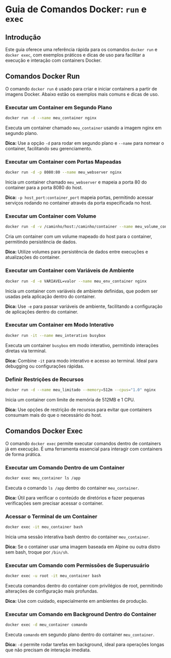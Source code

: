 
# Guia de Comandos Docker: `run` e `exec`

## Introdução

Este guia oferece uma referência rápida para os comandos `docker run` e `docker exec`, com exemplos práticos e dicas de uso para facilitar a execução e interação com containers Docker.

## Comandos Docker Run

O comando `docker run` é usado para criar e iniciar containers a partir de imagens Docker. Abaixo estão os exemplos mais comuns e dicas de uso.

### Executar um Container em Segundo Plano
```bash
docker run -d --name meu_container nginx
```
Executa um container chamado `meu_container` usando a imagem nginx em segundo plano.

**Dica:** Use a opção `-d` para rodar em segundo plano e `--name` para nomear o container, facilitando seu gerenciamento.

### Executar um Container com Portas Mapeadas
```bash
docker run -d -p 8080:80 --name meu_webserver nginx
```
Inicia um container chamado `meu_webserver` e mapeia a porta 80 do container para a porta 8080 do host.

**Dica:** `-p host_port:container_port` mapeia portas, permitindo acessar serviços rodando no container através da porta especificada no host.

### Executar um Container com Volume
```bash
docker run -d -v /caminho/host:/caminho/container --name meu_volume_container nginx
```
Cria um container com um volume mapeado do host para o container, permitindo persistência de dados.

**Dica:** Utilize volumes para persistência de dados entre execuções e atualizações do container.

### Executar um Container com Variáveis de Ambiente
```bash
docker run -d -e VARIAVEL=valor --name meu_env_container nginx
```
Inicia um container com variáveis de ambiente definidas, que podem ser usadas pela aplicação dentro do container.

**Dica:** Use `-e` para passar variáveis de ambiente, facilitando a configuração de aplicações dentro do container.

### Executar um Container em Modo Interativo
```bash
docker run -it --name meu_interativo busybox
```
Executa um container `busybox` em modo interativo, permitindo interações diretas via terminal.

**Dica:** Combine `-it` para modo interativo e acesso ao terminal. Ideal para debugging ou configurações rápidas.

### Definir Restrições de Recursos
```bash
docker run -d --name meu_limitado --memory=512m --cpus="1.0" nginx
```
Inicia um container com limite de memória de 512MB e 1 CPU.

**Dica:** Use opções de restrição de recursos para evitar que containers consumam mais do que o necessário do host.

## Comandos Docker Exec

O comando `docker exec` permite executar comandos dentro de containers já em execução. É uma ferramenta essencial para interagir com containers de forma prática.

### Executar um Comando Dentro de um Container
```bash
docker exec meu_container ls /app
```
Executa o comando `ls /app` dentro do container `meu_container`.

**Dica:** Útil para verificar o conteúdo de diretórios e fazer pequenas verificações sem precisar acessar o container.

### Acessar o Terminal de um Container
```bash
docker exec -it meu_container bash
```
Inicia uma sessão interativa bash dentro do container `meu_container`.

**Dica:** Se o container usar uma imagem baseada em Alpine ou outra distro sem bash, troque por `/bin/sh`.

### Executar um Comando com Permissões de Superusuário
```bash
docker exec -u root -it meu_container bash
```
Executa comandos dentro do container com privilégios de root, permitindo alterações de configuração mais profundas.

**Dica:** Use com cuidado, especialmente em ambientes de produção. 

### Executar um Comando em Background Dentro do Container
```bash
docker exec -d meu_container comando
```
Executa `comando` em segundo plano dentro do container `meu_container`.

**Dica:** `-d` permite rodar tarefas em background, ideal para operações longas que não precisam de interação imediata.
